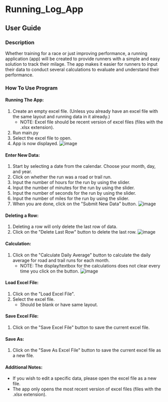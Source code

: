 # Running_Log_App

## User Guide

### Description
Whether training for a race or just improving performance, a running application (app) will be created to provide runners with a simple and easy solution to track their milage. The app makes it easier for runners to input their data to conduct several calculations to evaluate and understand their performance.  

### How To Use Program
#### Running The App:
1. Create an empty excel file. (Unless you already have an excel file with the same layout and running data in it already.)
     + NOTE: Excel file should be recent version of excel files (files with the .xlsx extension). 
2. Run main.py
3. Select the excel file to open.
4. App is now displayed.
  ![image](https://github.com/user-attachments/assets/c76e7f54-968e-4fe6-b381-0ba88a56e983)

#### Enter New Data:
1. Start by selecting a date from the calendar. Choose your month, day, and year.
2. Click on whether the run was a road or trail run.
3. Input the number of hours for the run by using the slider.
4. Input the number of minutes for the run by using the slider.
5. Input the number of seconds for the run by using the slider.
6. Input the number of miles for the run by using the slider.
7. When you are done, click on the "Submit New Data" button.
![image](https://github.com/user-attachments/assets/355f016c-ed11-4d50-969e-db23893fd6fe)

#### Deleting a Row:
1. Deleting a row will only delete the last row of data.
2. Click on the "Delete Last Row" button to delete the last row.
![image](https://github.com/user-attachments/assets/6c942290-6eff-40da-b538-5927ace1b267)

#### Calculation:
1. Click on the "Calculate Daily Average" button to calculate the daily average for road and trail runs for each month.
    * NOTE: The display/textbox for the calculations does not clear every time you click on the button.
   ![image](https://github.com/user-attachments/assets/c8a8d27f-7f14-4ace-aa8d-5888bb86124d)

#### Load Excel File:
1. Click on the "Load Excel File".
2. Select the excel file.
   + Should be blank or have same layout.

#### Save Excel File:
1. Click on the "Save Excel File" button to save the current excel file.

#### Save As:
1. Click on the "Save As Excel File" button to save the current excel file as a new file.

#### Additional Notes:
* If you wish to edit a specific data, please open the excel file as a new file.
* The app only opens the most recent version of excel files (files with the .xlsx extension).

